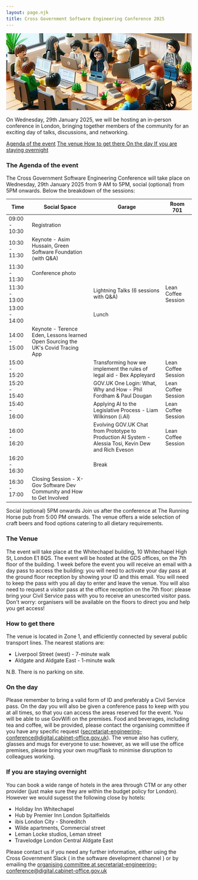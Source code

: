 ```yaml
---
layout: page.njk
title: Cross Government Software Engineering Conference 2025
---
```


![Drawing with stylised people with laptops at a table discussing code](/assets/images/conference.png)


On Wednesday, 29th January 2025, we will be hosting an in-person conference in London, bringing together members of the community for an exciting day of talks, discussions, and networking. 


<a href="#the-agenda-of-the-event" title="agenda" >Agenda of the event</a>
<a href="#the-venue" title="venue" >The venue </a>
<a href ="#how-to-get-there" title= "How to get there" >How to get there </a>
<a href="#on-the-day" title="On the day"> On the day </a>
<a href= "#if-you-are-staying-overnight" title="If you are staying overnight">If you are staying overnight</a>


### The Agenda of the event 
The Cross Government Software Engineering Conference will take place on Wednesday, 29th January 2025 from 9 AM to 5PM, social (optional) from 5PM onwards. Below the breakdown of the sessions:

| Time          | Social Space                                                                     | Garage                                                                                                | Room 701            |
|---------------|----------------------------------------------------------------------------------|-------------------------------------------------------------------------------------------------------|---------------------|
| 09:00 - 10:30 | Registration                                                                     |                                                                                                       |                     |
| 10:30 - 11:30 | Keynote - Asim Hussain, Green Software Foundation (with Q&A)                     |                                                                                                       |                     |
| 11:30 - 11:30 | Conference photo                                                                 |                                                                                                       |                     |
| 11:30 - 13:00 |                                                                                  | Lightning Talks (6 sessions with Q&A)                                                                 | Lean Coffee Session |
| 13:00 - 14:00 |                                                                                  | Lunch                                                                                                 |                     |
| 14:00 - 15:00 | Keynote - Terence Eden, Lessons learned Open Sourcing the UK's Covid Tracing App |                                                                                                       |                     |
| 15:00 - 15:20 |                                                                                  | Transforming how we implement the rules of legal aid - Bex Appleyard                                  | Lean Coffee Session |
| 15:20 - 15:40 |                                                                                  | GOV.UK One Login: What, Why and How - Phil Fordham & Paul Dougan                                      | Lean Coffee Session |
| 15:40 - 16:00 |                                                                                  | Applying AI to the Legislative Process - Liam Wilkinson (i.AI)                                        | Lean Coffee Session |
| 16:00 - 16:20 |                                                                                  | Evolving GOV.UK Chat from Prototype to Production AI System - Alessia Tosi, Kevin Dew and Rich Eveson | Lean Coffee Session |
| 16:20 - 16:30 |                                                                                  | Break                                                                                                 |                     |
| 16:30 - 17:00 | Closing Session - X-Gov Software Dev Community and How to Get Involved           |                                                                                                       |                     |


Social (optional) 5PM onwards
Join us after the conference at The Running Horse pub from 5:00 PM onwards. The venue offers a wide selection of craft beers and food options catering to all dietary requirements.

### The Venue
The event will take place at the Whitechapel building, 10 Whitechapel High St, London E1 8QS.
The event will be hosted at the GDS offices, on the 7th floor of the building.
1 week before the event you will receive an email with a day pass to access the building: you will need to activate your day pass at the ground floor reception by showing your ID and this email. You will need to keep the pass with you all day to enter and leave the venue.
You will also need to request a visitor pass at the office reception on the 7th floor: please bring your Civil Service pass with you to receive an unescorted visitor pass.
Don't worry: organisers will be available on the floors to direct you and help you get access!

### How to get there
The venue is located in Zone 1, and efficiently connected by several public transport lines. The nearest stations are:
* Liverpool Street (west) - 7-minute walk
* Aldgate and Aldgate East - 1-minute walk

N.B. There is no parking on site.

### On the day

Please remember to bring a valid form of ID and preferably a Civil Service pass.
On the day you will also be given a conference pass to keep with you at all times, so that you can access the areas reserved for the event.
You will be able to use GovWifi on the premises.
Food and beverages, including tea and coffee, will be provided, please contact the organising committee if you have any specific request (secretariat-engineering-conference@digital.cabinet-office.gov.uk).
The venue also has cutlery, glasses and mugs for everyone to use: however, as we will use the office premises, please bring your own mug/flask to minimise disruption to colleagues working.

### If you are staying overnight
You can book a wide range of hotels in the area through CTM or any other provider (just make sure  they are within the budget policy for London). However we would sugesst the following close by hotels:

* Holiday Inn Whitechapel
* Hub by Premier Inn London Spitalfields
* ibis London City - Shoreditch
* Wilde apartments, Commercial street
* Leman Locke studios, Leman street
* Travelodge London Central Aldgate East

Please contact us if you need any further information, either using the Cross Government Slack ( in the software development channel ) or by emailing the <a href="mailto:secretariat-engineering-conference@digital.cabinet-office.gov.uk" >organising committee at secretariat-engineering-conference@digital.cabinet-office.gov.uk </a>



